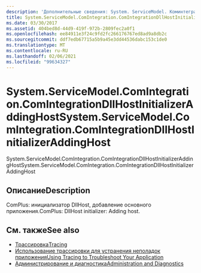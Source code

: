 ```yaml
---
description: 'Дополнительные сведения: System. ServiceModel. Коминтегратион. Коминтегратиондллхостинитиализераддингхост'
title: System.ServiceModel.ComIntegration.ComIntegrationDllHostInitializerAddingHost
ms.date: 03/30/2017
ms.assetid: 404bed8d-44d9-419f-972b-2809fec2a0f1
ms.openlocfilehash: ee84911e3f24c9fd2fc266176767ed8ad9a8db2c
ms.sourcegitcommit: ddf7edb67715a5b9a45e3dd44536dabc153c1de0
ms.translationtype: MT
ms.contentlocale: ru-RU
ms.lasthandoff: 02/06/2021
ms.locfileid: "99634327"
---
```

# <a name="systemservicemodelcomintegrationcomintegrationdllhostinitializeraddinghost"></a><span data-ttu-id="53e76-103">System.ServiceModel.ComIntegration.ComIntegrationDllHostInitializerAddingHost</span><span class="sxs-lookup"><span data-stu-id="53e76-103">System.ServiceModel.ComIntegration.ComIntegrationDllHostInitializerAddingHost</span></span>

<span data-ttu-id="53e76-104">System.ServiceModel.ComIntegration.ComIntegrationDllHostInitializerAddingHost</span><span class="sxs-lookup"><span data-stu-id="53e76-104">System.ServiceModel.ComIntegration.ComIntegrationDllHostInitializerAddingHost</span></span>  
  
## <a name="description"></a><span data-ttu-id="53e76-105">Описание</span><span class="sxs-lookup"><span data-stu-id="53e76-105">Description</span></span>  

 <span data-ttu-id="53e76-106">ComPlus: инициализатор DllHost, добавление основного приложения.</span><span class="sxs-lookup"><span data-stu-id="53e76-106">ComPlus: DllHost initializer: Adding host.</span></span>  
  
## <a name="see-also"></a><span data-ttu-id="53e76-107">См. также</span><span class="sxs-lookup"><span data-stu-id="53e76-107">See also</span></span>

- [<span data-ttu-id="53e76-108">Трассировка</span><span class="sxs-lookup"><span data-stu-id="53e76-108">Tracing</span></span>](index.md)
- [<span data-ttu-id="53e76-109">Использование трассировки для устранения неполадок приложения</span><span class="sxs-lookup"><span data-stu-id="53e76-109">Using Tracing to Troubleshoot Your Application</span></span>](using-tracing-to-troubleshoot-your-application.md)
- [<span data-ttu-id="53e76-110">Администрирование и диагностика</span><span class="sxs-lookup"><span data-stu-id="53e76-110">Administration and Diagnostics</span></span>](../index.md)
